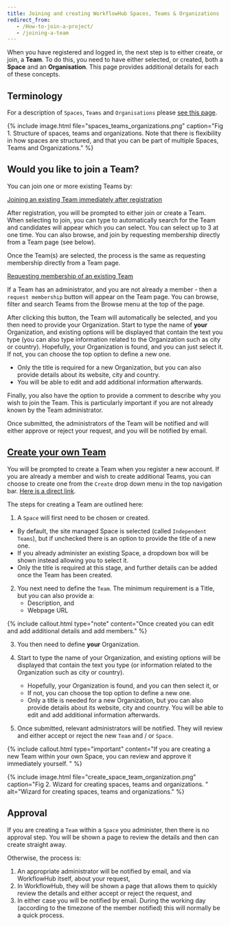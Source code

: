 ```yaml
---
title: Joining and creating WorkflowHub Spaces, Teams & Organizations
redirect_from: 
   - /How-to-join-a-project/
   - /joining-a-team
---
```


When you have registered and logged in, the next step is to either create, or join, a **Team**. To do this, you need to have either selected, or created, both a **Space** and an **Organisation**. This page provides additional details for each of these concepts.


## Terminology

For a description of `Spaces`, `Teams` and `Organisations` please [see this page](/docs/space-team-organisation.md).

{% include image.html file="spaces_teams_organizations.png" caption="Fig 1. Structure of spaces, teams and organizations. Note that there is flexibility in how spaces are structured, and that you can be part of multiple Spaces, Teams and Organizations." %}


## Would you like to join a Team?

You can join one or more existing Teams by:


<p>
  <a class="btn-collapse" data-toggle="collapse" href="#collapse1" role="button" aria-expanded="false" aria-controls="collapse1">
    Joining an existing Team immediately after registration
  </a>
</p>

<div class="collapse" id="collapse1">
<div class="card card-body">

After registration, you will be prompted to either join or create a Team. When selecting to join, you can type to automatically search for the Team and candidates will appear which you can select. You can select up to 3 at one time. You can also browse, and join by requesting membership directly from a Team page (see below).

Once the Team(s) are selected, the process is the same as requesting membership directly from a Team page.

</div>
</div>


<p>
  <a class="btn-collapse" data-toggle="collapse" href="#collapse1" role="button" aria-expanded="false" aria-controls="collapse1">
    Requesting membership of an existing Team
  </a>
</p>

<div class="collapse" id="collapse1">
<div class="card card-body">

If a Team has an administrator, and you are not already a member - then a `request membership` button will appear on the Team page. You can browse, filter and search Teams from the Browse menu at the top of the page.

After clicking this button, the Team will automatically be selected, and you then need to provide your Organization. Start to type the name of **your** Organization, and existing options will be displayed that contain the text you type (you can also type information related to the Organization such as city or country). Hopefully, your Organization is found, and you can just select it. If not, you can choose the top option to define a new one.

- Only the title is required for a new Organization, but you can also provide details about its website, city and country. 
- You will be able to edit and add additional information afterwards.

Finally, you also have the option to provide a comment to describe why you wish to join the Team. This is particularly important if you are not already known by the Team administrator.

Once submitted, the administrators of the Team will be notified and will either approve or reject your request, and you will be notified by email.

</div>
</div>


## [Create your own Team](https://workflowhub.eu/projects/guided_create)

You will be prompted to create a Team when you register a new account. If you are already a member and wish to create additional Teams, you can choose to create one from the `Create` drop down menu in the top navigation bar. [Here is a direct link](https://workflowhub.eu/projects/guided_create).

The steps for creating a Team are outlined here:

1. A `Space` will first need to be chosen or created. 

- By default, the site managed Space is selected (called `Independent Teams`), but if unchecked there is an option to provide the title of a new one. 
- If you already administer an existing Space, a dropdown box will be shown instead allowing you to select it. 
- Only the title is required at this stage, and further details can be added once the Team has been created.

2. You next need to define the `Team`. The minimum requirement is a Title, but you can also provide a:
   - Description, and 
   - Webpage URL 

{% include callout.html type="note" content="Once created you can edit and add additional details and add members." %}    

3. You then need to define **your** Organization. 
4. Start to type the name of your Organization, and existing options will be displayed that contain the text you type (or information related to the Organization such as city or country). 
   - Hopefully, your Organization is found, and you can then select it, or 
   - If not, you can choose the top option to define a new one. 
   - Only a title is needed for a new Organization, but you can also provide details about its website, city and country. You will be able to edit and add additional information afterwards.

5. Once submitted, relevant administrators will be notified. They will review and either accept or reject the new `Team` and / or `Space`. 

{% include callout.html type="important" content="If you are creating a new Team within your own Space, you can review and approve it immediately yourself.
" %}

{% include image.html file="create_space_team_organization.png" caption="Fig 2. Wizard for creating spaces, teams and organizations. " alt="Wizard for creating spaces, teams and organizations." %}


## Approval

If you are creating a `Team` within a `Space` you administer, then there is no approval step. You will be shown a page to review the details and then can create straight away.

Otherwise, the process is:

1. An appropriate administrator will be notified by email, and via WorkflowHub itself, about your request,
2. In WorkflowHub, they will be shown a page that allows them to quickly review the details and either accept or reject the request, and 
3. In either case you will be notified by email. During the working day (according to the timezone of the member notified) this will normally be a quick process.
